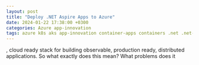 ```yaml
---
layout: post
title: "Deploy .NET Aspire Apps to Azure"
date: 2024-01-22 17:38:00 +0300
categories: Azure app-innovation
tags: azure k8s aks app-innovation container-apps containers .net .net-aspire .net8 vs2022
---
```


, cloud ready stack for building observable, production ready, distributed applications. So what exactly does this mean? What problems does it
